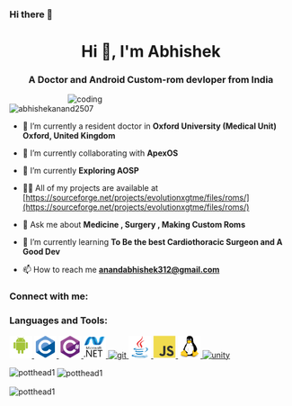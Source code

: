 ### Hi there 👋

<h1 align="center">Hi 👋, I'm Abhishek</h1>
<h3 align="center">A Doctor and Android Custom-rom devloper from India</h3>
<img align= "right" alt= "coding" width=400 src="https://media0.giphy.com/media/qgQUggAC3Pfv687qPC/giphy.gif">

<p align="left"> <img src="https://komarev.com/ghpvc/?username=abhishekanand2507&label=Profile%20views&color=0e75b6&style=flat" alt="abhishekanand2507" /> </p>

- 🔭 I’m currently a resident doctor in **Oxford University (Medical Unit) Oxford, United Kingdom**

- 👯 I’m currently collaborating with  **ApexOS**

- 🤝 I’m currently **Exploring AOSP**

- 👨‍💻 All of my projects are available at [https://sourceforge.net/projects/evolutionxgtme/files/roms/](https://sourceforge.net/projects/evolutionxgtme/files/roms/)

- 💬 Ask me about **Medicine , Surgery , Making Custom Roms**

- 🌱 I’m currently learning **To Be the best Cardiothoracic Surgeon and A Good Dev**

- 📫 How to reach me **anandabhishek312@gmail.com**

<h3 align="left">Connect with me:</h3>
<p align="left">
</p>

<h3 align="left">Languages and Tools:</h3>
<p align="left"> <a href="https://developer.android.com" target="_blank" rel="noreferrer"> <img src="https://raw.githubusercontent.com/devicons/devicon/master/icons/android/android-original-wordmark.svg" alt="android" width="40" height="40"/> </a> <a href="https://www.cprogramming.com/" target="_blank" rel="noreferrer"> <img src="https://raw.githubusercontent.com/devicons/devicon/master/icons/c/c-original.svg" alt="c" width="40" height="40"/> </a> <a href="https://www.w3schools.com/cs/" target="_blank" rel="noreferrer"> <img src="https://raw.githubusercontent.com/devicons/devicon/master/icons/csharp/csharp-original.svg" alt="csharp" width="40" height="40"/> </a> <a href="https://dotnet.microsoft.com/" target="_blank" rel="noreferrer"> <img src="https://raw.githubusercontent.com/devicons/devicon/master/icons/dot-net/dot-net-original-wordmark.svg" alt="dotnet" width="40" height="40"/> </a> <a href="https://git-scm.com/" target="_blank" rel="noreferrer"> <img src="https://www.vectorlogo.zone/logos/git-scm/git-scm-icon.svg" alt="git" width="40" height="40"/> </a> <a href="https://www.java.com" target="_blank" rel="noreferrer"> <img src="https://raw.githubusercontent.com/devicons/devicon/master/icons/java/java-original.svg" alt="java" width="40" height="40"/> </a> <a href="https://developer.mozilla.org/en-US/docs/Web/JavaScript" target="_blank" rel="noreferrer"> <img src="https://raw.githubusercontent.com/devicons/devicon/master/icons/javascript/javascript-original.svg" alt="javascript" width="40" height="40"/> </a> <a href="https://www.linux.org/" target="_blank" rel="noreferrer"> <img src="https://raw.githubusercontent.com/devicons/devicon/master/icons/linux/linux-original.svg" alt="linux" width="40" height="40"/> </a> <a href="https://unity.com/" target="_blank" rel="noreferrer"> <img src="https://www.vectorlogo.zone/logos/unity3d/unity3d-icon.svg" alt="unity" width="40" height="40"/> </a> </p>

<p><img align="left" src="https://github-readme-stats.vercel.app/api/top-langs?username=potthead1&show_icons=true&locale=en&layout=compact" alt="potthead1" /></p>

<p>&nbsp;<img align="center" src="https://github-readme-stats.vercel.app/api?username=potthead1&show_icons=true&locale=en" alt="potthead1" /></p>

<p><img align="center" src="https://github-readme-streak-stats.herokuapp.com/?user=potthead1" alt="potthead1" /></p>
